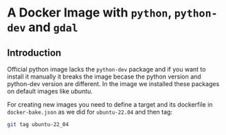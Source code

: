 # A Docker Image with `python`, `python-dev` and `gdal`

## Introduction

Official python image lacks the `python-dev` package and if you want to install it manually
it breaks the image becase the python version and python-dev version are different.
In the image we installed these packages on default images like _ubuntu_.

For creating new images you need to define a target and its dockerfile in `docker-bake.json`
as we did for `ubuntu-22.04` and then tag:

```bash
git tag ubuntu-22_04
```

